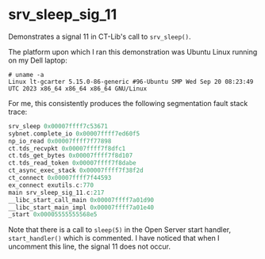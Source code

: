 # srv_sleep_sig_11
Demonstrates a signal 11 in CT-Lib's call to `srv_sleep()`.

The platform upon which I ran this demonstration was Ubuntu Linux running on my Dell laptop:
```
# uname -a
Linux lt-gcarter 5.15.0-86-generic #96-Ubuntu SMP Wed Sep 20 08:23:49 UTC 2023 x86_64 x86_64 x86_64 GNU/Linux
```

For me, this consistently produces the following segmentation fault stack trace:
```c
srv_sleep 0x00007ffff7c53671
sybnet.complete_io 0x00007ffff7ed60f5
np_io_read 0x00007ffff7f77898
ct.tds_recvpkt 0x00007ffff7f8dfc1
ct.tds_get_bytes 0x00007ffff7f8d107
ct.tds_read_token 0x00007ffff7f8dabe
ct_async_exec_stack 0x00007ffff7f38f2d
ct_connect 0x00007ffff7f44593
ex_connect exutils.c:770
main srv_sleep_sig_11.c:217
__libc_start_call_main 0x00007ffff7a01d90
__libc_start_main_impl 0x00007ffff7a01e40
_start 0x00005555555568e5
```

Note that there is a call to `sleep(5)` in the Open Server start handler, `start_handler()` which is commented. I have noticed that when I uncomment this line, the signal 11 does not occur.

